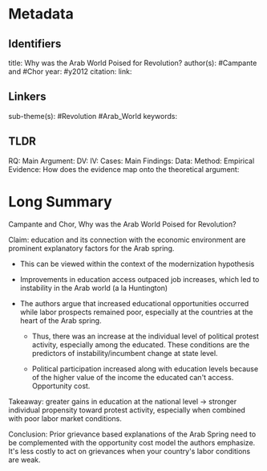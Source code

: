 # Metadata
## Identifiers
title: Why was the Arab World Poised for Revolution?
author(s): #Campante and #Chor
year: #y2012
citation:
link:

## Linkers

sub-theme(s): #Revolution #Arab_World 
keywords:

## TLDR

RQ:
Main Argument:
DV:
IV:
Cases:
Main Findings:
Data:
Method:
Empirical Evidence: 
How does the evidence map onto the theoretical argument: 

# Long Summary


Campante and Chor, Why was the Arab World Poised for Revolution?

Claim: education and its connection with the economic environment are
prominent explanatory factors for the Arab spring.

-   This can be viewed within the context of the modernization
    hypothesis

-   Improvements in education access outpaced job increases, which led
    to instability in the Arab world (a la Huntington)

-   The authors argue that increased educational opportunities occurred
    while labor prospects remained poor, especially at the countries at
    the heart of the Arab spring.

    -   Thus, there was an increase at the individual level of political
        protest activity, especially among the educated. These
        conditions are the predictors of instability/incumbent change at
        state level.

    -   Political participation increased along with education levels
        because of the higher value of the income the educated can't
        access. Opportunity cost.

Takeaway: greater gains in education at the national level -\> stronger
individual propensity toward protest activity, especially when combined
with poor labor market conditions.

Conclusion: Prior grievance based explanations of the Arab Spring need
to be complemented with the opportunity cost model the authors
emphasize. It's less costly to act on grievances when your country's
labor conditions are weak.
